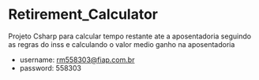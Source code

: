 # Retirement_Calculator
Projeto Csharp para calcular tempo restante ate a aposentadoria seguindo as regras do inss e calculando o valor medio ganho na aposentadoria

- username: rm558303@fiap.com.br
- password: 558303
